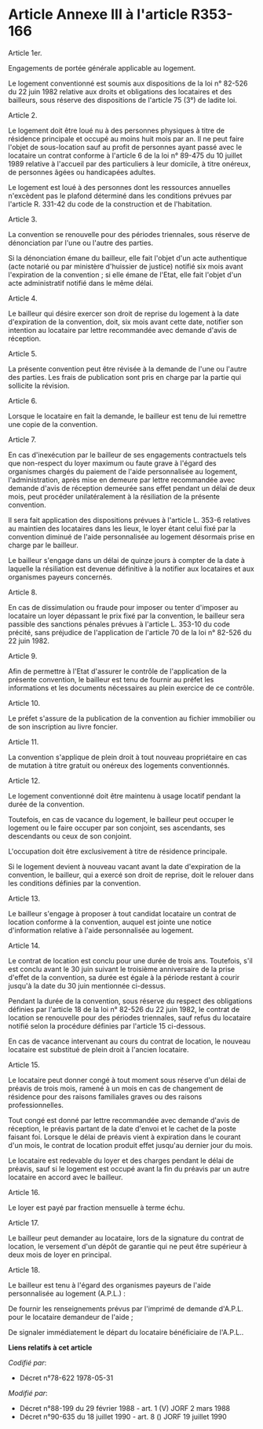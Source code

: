 # Article Annexe III à l'article R353-166

Article 1er.

Engagements de portée générale applicable au logement.

Le logement conventionné est soumis aux dispositions de la loi n° 82-526 du 22 juin 1982 relative aux droits et obligations
des locataires et des bailleurs, sous réserve des dispositions de l'article 75 (3°) de ladite loi.

Article 2.

Le logement doit être loué nu à des personnes physiques à titre de résidence principale et occupé au moins huit mois par an.
Il ne peut faire l'objet de sous-location sauf au profit de personnes ayant passé avec le locataire un contrat conforme à
l'article 6 de la loi n° 89-475 du 10 juillet 1989 relative à l'accueil par des particuliers à leur domicile, à titre
onéreux, de personnes âgées ou handicapées adultes.

Le logement est loué à des personnes dont les ressources annuelles n'excèdent pas le plafond déterminé dans les conditions
prévues par l'article R. 331-42 du code de la construction et de l'habitation.

Article 3.

La convention se renouvelle pour des périodes triennales, sous réserve de dénonciation par l'une ou l'autre des parties.

Si la dénonciation émane du bailleur, elle fait l'objet d'un acte authentique (acte notarié ou par ministère d'huissier de
justice) notifié six mois avant l'expiration de la convention ; si elle émane de l'Etat, elle fait l'objet d'un acte
administratif notifié dans le même délai.

Article 4.

Le bailleur qui désire exercer son droit de reprise du logement à la date d'expiration de la convention, doit, six mois avant
cette date, notifier son intention au locataire par lettre recommandée avec demande d'avis de réception.

Article 5.

La présente convention peut être révisée à la demande de l'une ou l'autre des parties. Les frais de publication sont pris en
charge par la partie qui sollicite la révision.

Article 6.

Lorsque le locataire en fait la demande, le bailleur est tenu de lui remettre une copie de la convention.

Article 7.

En cas d'inexécution par le bailleur de ses engagements contractuels tels que non-respect du loyer maximum ou faute grave à
l'égard des organismes chargés du paiement de l'aide personnalisée au logement, l'administration, après mise en demeure par
lettre recommandée avec demande d'avis de réception demeurée sans effet pendant un délai de deux mois, peut procéder
unilatéralement à la résiliation de la présente convention.

Il sera fait application des dispositions prévues à l'article L. 353-6 relatives au maintien des locataires dans les lieux,
le loyer étant celui fixé par la convention diminué de l'aide personnalisée au logement désormais prise en charge par le
bailleur.

Le bailleur s'engage dans un délai de quinze jours à compter de la date à laquelle la résiliation est devenue définitive à la
notifier aux locataires et aux organismes payeurs concernés.

Article 8.

En cas de dissimulation ou fraude pour imposer ou tenter d'imposer au locataire un loyer dépassant le prix fixé par la
convention, le bailleur sera passible des sanctions pénales prévues à l'article L. 353-10 du code précité, sans préjudice de
l'application de l'article 70 de la loi n° 82-526 du 22 juin 1982.

Article 9.

Afin de permettre à l'Etat d'assurer le contrôle de l'application de la présente convention, le bailleur est tenu de fournir
au préfet les informations et les documents nécessaires au plein exercice de ce contrôle.

Article 10.

Le préfet s'assure de la publication de la convention au fichier immobilier ou de son inscription au livre foncier.

Article 11.

La convention s'applique de plein droit à tout nouveau propriétaire en cas de mutation à titre gratuit ou onéreux des
logements conventionnés.

Article 12.

Le logement conventionné doit être maintenu à usage locatif pendant la durée de la convention.

Toutefois, en cas de vacance du logement, le bailleur peut occuper le logement ou le faire occuper par son conjoint, ses
ascendants, ses descendants ou ceux de son conjoint.

L'occupation doit être exclusivement à titre de résidence principale.

Si le logement devient à nouveau vacant avant la date d'expiration de la convention, le bailleur, qui a exercé son droit de
reprise, doit le relouer dans les conditions définies par la convention.

Article 13.

Le bailleur s'engage à proposer à tout candidat locataire un contrat de location conforme à la convention, auquel est jointe
une notice d'information relative à l'aide personnalisée au logement.

Article 14.

Le contrat de location est conclu pour une durée de trois ans. Toutefois, s'il est conclu avant le 30 juin suivant le
troisième anniversaire de la prise d'effet de la convention, sa durée est égale à la période restant à courir jusqu'à la date
du 30 juin mentionnée ci-dessus.

Pendant la durée de la convention, sous réserve du respect des obligations définies par l'article 18 de la loi n° 82-526 du
22 juin 1982, le contrat de location se renouvelle pour des périodes triennales, sauf refus du locataire notifié selon la
procédure définies par l'article 15 ci-dessous.

En cas de vacance intervenant au cours du contrat de location, le nouveau locataire est substitué de plein droit à l'ancien
locataire.

Article 15.

Le locataire peut donner congé à tout moment sous réserve d'un délai de préavis de trois mois, ramené à un mois en cas de
changement de résidence pour des raisons familiales graves ou des raisons professionnelles.

Tout congé est donné par lettre recommandée avec demande d'avis de réception, le préavis partant de la date d'envoi et le
cachet de la poste faisant foi. Lorsque le délai de préavis vient à expiration dans le courant d'un mois, le contrat de
location produit effet jusqu'au dernier jour du mois.

Le locataire est redevable du loyer et des charges pendant le délai de préavis, sauf si le logement est occupé avant la fin
du préavis par un autre locataire en accord avec le bailleur.

Article 16.

Le loyer est payé par fraction mensuelle à terme échu.

Article 17.

Le bailleur peut demander au locataire, lors de la signature du contrat de location, le versement d'un dépôt de garantie qui
ne peut être supérieur à deux mois de loyer en principal.

Article 18.

Le bailleur est tenu à l'égard des organismes payeurs de l'aide personnalisée au logement (A.P.L.) :

De fournir les renseignements prévus par l'imprimé de demande d'A.P.L. pour le locataire demandeur de l'aide ;

De signaler immédiatement le départ du locataire bénéficiaire de l'A.P.L..

**Liens relatifs à cet article**

_Codifié par_:

  - Décret n°78-622 1978-05-31

_Modifié par_:

  - Décret n°88-199 du 29 février 1988 - art. 1 (V) JORF 2 mars 1988
  - Décret n°90-635 du 18 juillet 1990 - art. 8 () JORF 19 juillet 1990
